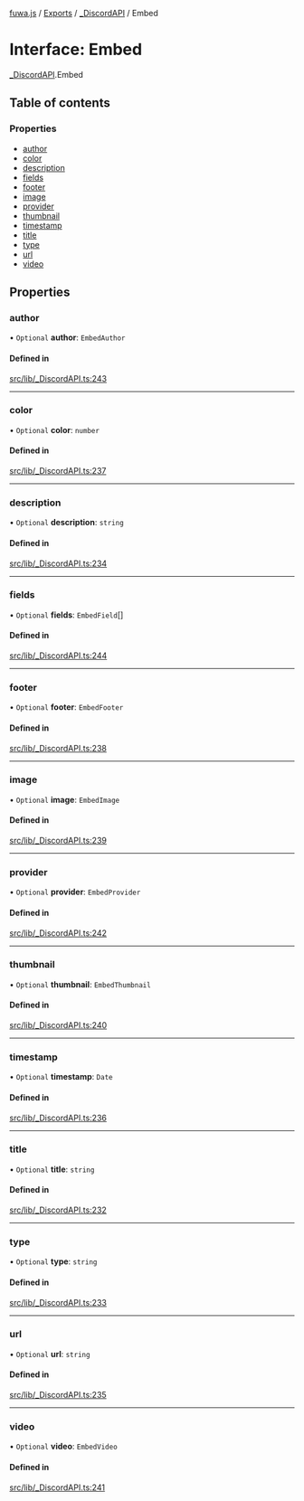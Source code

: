 [fuwa.js](../README.md) / [Exports](../modules.md) / [_DiscordAPI](../modules/_DiscordAPI.md) / Embed

# Interface: Embed

[_DiscordAPI](../modules/_DiscordAPI.md).Embed

## Table of contents

### Properties

- [author](_DiscordAPI.Embed.md#author)
- [color](_DiscordAPI.Embed.md#color)
- [description](_DiscordAPI.Embed.md#description)
- [fields](_DiscordAPI.Embed.md#fields)
- [footer](_DiscordAPI.Embed.md#footer)
- [image](_DiscordAPI.Embed.md#image)
- [provider](_DiscordAPI.Embed.md#provider)
- [thumbnail](_DiscordAPI.Embed.md#thumbnail)
- [timestamp](_DiscordAPI.Embed.md#timestamp)
- [title](_DiscordAPI.Embed.md#title)
- [type](_DiscordAPI.Embed.md#type)
- [url](_DiscordAPI.Embed.md#url)
- [video](_DiscordAPI.Embed.md#video)

## Properties

### author

• `Optional` **author**: `EmbedAuthor`

#### Defined in

[src/lib/_DiscordAPI.ts:243](https://github.com/Fuwajs/Fuwa.js/blob/5bd8aa0/src/lib/_DiscordAPI.ts#L243)

___

### color

• `Optional` **color**: `number`

#### Defined in

[src/lib/_DiscordAPI.ts:237](https://github.com/Fuwajs/Fuwa.js/blob/5bd8aa0/src/lib/_DiscordAPI.ts#L237)

___

### description

• `Optional` **description**: `string`

#### Defined in

[src/lib/_DiscordAPI.ts:234](https://github.com/Fuwajs/Fuwa.js/blob/5bd8aa0/src/lib/_DiscordAPI.ts#L234)

___

### fields

• `Optional` **fields**: `EmbedField`[]

#### Defined in

[src/lib/_DiscordAPI.ts:244](https://github.com/Fuwajs/Fuwa.js/blob/5bd8aa0/src/lib/_DiscordAPI.ts#L244)

___

### footer

• `Optional` **footer**: `EmbedFooter`

#### Defined in

[src/lib/_DiscordAPI.ts:238](https://github.com/Fuwajs/Fuwa.js/blob/5bd8aa0/src/lib/_DiscordAPI.ts#L238)

___

### image

• `Optional` **image**: `EmbedImage`

#### Defined in

[src/lib/_DiscordAPI.ts:239](https://github.com/Fuwajs/Fuwa.js/blob/5bd8aa0/src/lib/_DiscordAPI.ts#L239)

___

### provider

• `Optional` **provider**: `EmbedProvider`

#### Defined in

[src/lib/_DiscordAPI.ts:242](https://github.com/Fuwajs/Fuwa.js/blob/5bd8aa0/src/lib/_DiscordAPI.ts#L242)

___

### thumbnail

• `Optional` **thumbnail**: `EmbedThumbnail`

#### Defined in

[src/lib/_DiscordAPI.ts:240](https://github.com/Fuwajs/Fuwa.js/blob/5bd8aa0/src/lib/_DiscordAPI.ts#L240)

___

### timestamp

• `Optional` **timestamp**: `Date`

#### Defined in

[src/lib/_DiscordAPI.ts:236](https://github.com/Fuwajs/Fuwa.js/blob/5bd8aa0/src/lib/_DiscordAPI.ts#L236)

___

### title

• `Optional` **title**: `string`

#### Defined in

[src/lib/_DiscordAPI.ts:232](https://github.com/Fuwajs/Fuwa.js/blob/5bd8aa0/src/lib/_DiscordAPI.ts#L232)

___

### type

• `Optional` **type**: `string`

#### Defined in

[src/lib/_DiscordAPI.ts:233](https://github.com/Fuwajs/Fuwa.js/blob/5bd8aa0/src/lib/_DiscordAPI.ts#L233)

___

### url

• `Optional` **url**: `string`

#### Defined in

[src/lib/_DiscordAPI.ts:235](https://github.com/Fuwajs/Fuwa.js/blob/5bd8aa0/src/lib/_DiscordAPI.ts#L235)

___

### video

• `Optional` **video**: `EmbedVideo`

#### Defined in

[src/lib/_DiscordAPI.ts:241](https://github.com/Fuwajs/Fuwa.js/blob/5bd8aa0/src/lib/_DiscordAPI.ts#L241)

